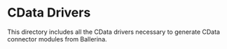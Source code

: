# CData Drivers

This directory includes all the CData drivers necessary to generate CData connector modules from Ballerina.